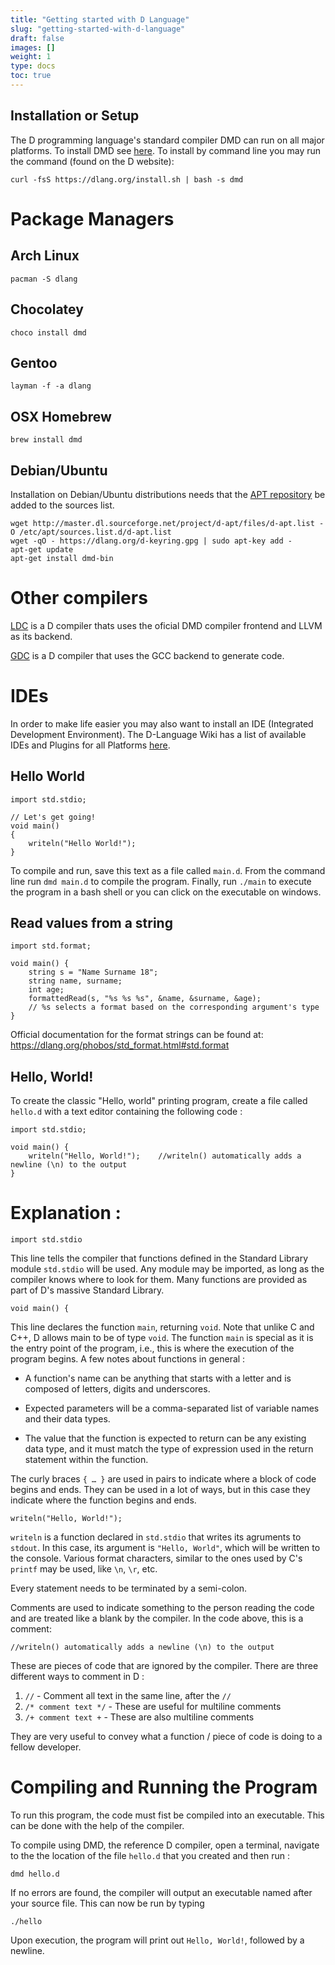 ```yaml
---
title: "Getting started with D Language"
slug: "getting-started-with-d-language"
draft: false
images: []
weight: 1
type: docs
toc: true
---
```


## Installation or Setup
The D programming language's standard compiler DMD can run on all major platforms. To install DMD see [here](http://dlang.org/download.html). To install by command line you may run the command (found on the D website):

    curl -fsS https://dlang.org/install.sh | bash -s dmd

# Package Managers #

## Arch Linux ##

    pacman -S dlang

## Chocolatey ##

    choco install dmd

## Gentoo ##

    layman -f -a dlang

## OSX Homebrew ##

    brew install dmd

## Debian/Ubuntu ##

Installation on Debian/Ubuntu distributions needs that the [APT repository][1] be added to the sources list.

    wget http://master.dl.sourceforge.net/project/d-apt/files/d-apt.list -O /etc/apt/sources.list.d/d-apt.list
    wget -qO - https://dlang.org/d-keyring.gpg | sudo apt-key add -
    apt-get update
    apt-get install dmd-bin


  [1]: http://d-apt.sourceforge.net/

# Other compilers

[LDC][2] is a D compiler thats uses the oficial DMD compiler frontend and LLVM as its backend.

[GDC][3] is a D compiler that uses the GCC backend to generate code.

  [2]: https://wiki.dlang.org/LDC
  [3]: http://gdcproject.org/

# IDEs

In order to make life easier you may also want to install an IDE (Integrated Development Environment).
The D-Language Wiki has a list of available IDEs and Plugins for all Platforms [here](https://wiki.dlang.org/IDEs).

## Hello World
    import std.stdio;

    // Let's get going!
    void main()
    {
        writeln("Hello World!");
    }

  To compile and run, save this text as a file called `main.d`. From the command line run `dmd main.d` to compile the program. Finally, run `./main` to execute the program in a bash shell or you can click on the executable on windows.

## Read values from a string
```
import std.format;

void main() {
    string s = "Name Surname 18";
    string name, surname;
    int age;
    formattedRead(s, "%s %s %s", &name, &surname, &age);
    // %s selects a format based on the corresponding argument's type
}
```
Official documentation for the format strings can be found at:
https://dlang.org/phobos/std_format.html#std.format

## Hello, World!
To create the classic "Hello, world" printing program, create a file called `hello.d` with a text editor containing the following code : 

    import std.stdio;
    
    void main() {
        writeln("Hello, World!");    //writeln() automatically adds a newline (\n) to the output
    }

# Explanation :
    import std.stdio
This line tells the compiler that functions defined in the Standard Library module `std.stdio` will be used.
Any module may be imported, as long as the compiler knows where to look for them.
Many functions are provided as part of D's massive Standard Library.

    void main() {
This line declares the function `main`, returning `void`. Note that unlike C and C++, D allows main to be of type `void`. The function `main` is special as it is the entry point of the program, i.e., this is where the execution of the program begins.
A few notes about functions in general : 
 - A function's name can be anything that starts with a letter and is composed of letters, digits and underscores.
 - Expected parameters will be a comma-separated list of variable names and their data types.

 - The value that the function is expected to return can be any existing data type, and it must match the type of expression used in the return statement within the function.

The curly braces `{ … }` are used in pairs to indicate where a block of code begins and ends. They can be used in a lot of ways, but in this case they indicate where the function begins and ends.

    writeln("Hello, World!");
`writeln` is a function declared in `std.stdio` that writes its agruments to `stdout`. 
In this case, its argument is `"Hello, World"`, which will be written to the console. Various format characters, similar to the ones used by C's `printf` may be used, like `\n`, `\r`, etc.

Every statement needs to be terminated by a semi-colon.

Comments are used to indicate something to the person reading the code and are treated like a blank by the compiler. In the code above, this is a comment:

    //writeln() automatically adds a newline (\n) to the output
These are pieces of code that are ignored by the compiler. There are three different ways to comment in D :
1. `//` - Comment all text in the same line, after the `//`
2. `/* comment text */` - These are useful for multiline comments
3. `/+ comment text +` - These are also multiline comments

They are very useful to convey what a function / piece of code is doing to a fellow developer.

# Compiling and Running the Program
To run this program, the code must fist be compiled into an executable. This can be done with the help of the compiler.

To compile using DMD, the reference D compiler, open a terminal, navigate to the the location of the file `hello.d` that you created and then run :

`dmd hello.d`

If no errors are found, the compiler will output an executable named after your source file. This can now be run by typing 

`./hello`

Upon execution, the program will print out `Hello, World!`, followed by a newline.

